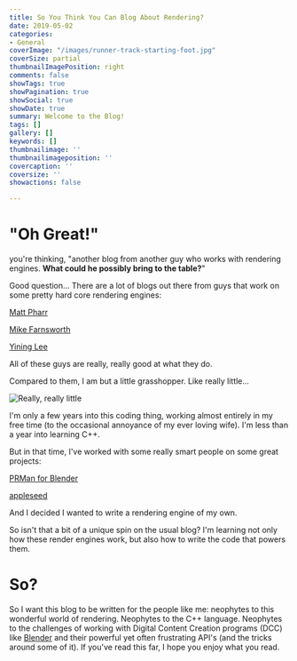 ```yaml
---
title: So You Think You Can Blog About Rendering?
date: 2019-05-02
categories:
- General
coverImage: "/images/runner-track-starting-foot.jpg"
coverSize: partial
thumbnailImagePosition: right
comments: false
showTags: true
showPagination: true
showSocial: true
showDate: true
summary: Welcome to the Blog!
tags: []
gallery: []
keywords: []
thumbnailimage: ''
thumbnailimageposition: ''
covercaption: ''
coversize: ''
showactions: false

---
```

# "Oh Great!"

you're thinking, "another blog from another guy who works with rendering engines.  **What could he possibly bring to the table?**"

Good question... There are a lot of blogs out there from guys that work on some pretty hard core rendering engines:

[Matt Pharr](https://pharr.org/matt/blog/)

[Mike Farnsworth](http://renderspud.blogspot.com/)

[Yining Lee](https://blog.yiningkarlli.com/)

All of these guys are really, really good at what they do.

Compared to them, I am but a little grasshopper.  Like really little...

![Really, really little](/images/grasshopper.png "Really, really little")

I'm only a few years into this coding thing, working almost entirely in my free time (to the occasional annoyance of my ever loving wife).  I'm less than a year into learning C++.

But in that time, I've worked with some really smart people on some great projects:

[PRMan for Blender](https://github.com/prman-pixar/RenderManForBlender)

[appleseed](https://github.com/appleseedhq)

And I decided I wanted to write a rendering engine of my own.

So isn't that a bit of a unique spin on the usual blog?  I'm learning not only how these render engines work, but also how to write the code that powers them.

# So?

So I want this blog to be written for the people like me: neophytes to this wonderful world of rendering.  Neophytes to the C++ language.  Neophytes to the challenges of working with Digital Content Creation programs (DCC) like [Blender](www.blender.org) and their powerful yet often frustrating API's (and the tricks around some of it).  If you've read this far, I hope you enjoy what you read.